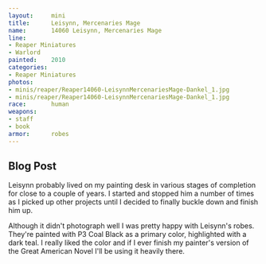 ```yaml
---
layout:     mini
title:      Leisynn, Mercenaries Mage
name:       14060 Leisynn, Mercenaries Mage
line:       
- Reaper Miniatures
- Warlord
painted:    2010
categories:
- Reaper Miniatures
photos:
- minis/reaper/Reaper14060-LeisynnMercenariesMage-Dankel_1.jpg
- minis/reaper/Reaper14060-LeisynnMercenariesMage-Dankel_1.jpg
race:       human
weapons:    
- staff
- book
armor:      robes
---
```


## Blog Post

Leisynn probably lived on my painting desk in various stages of completion for close to a couple of years.  I started and stopped him a number of times as I picked up other projects until I decided to finally buckle down and finish him up.

Although it didn't photograph well I was pretty happy with Leisynn's robes.  They're painted with P3 Coal Black as a primary color, highlighted with a dark teal.  I really liked the color and if I ever finish my painter's version of the Great American Novel I'll be using it heavily there.